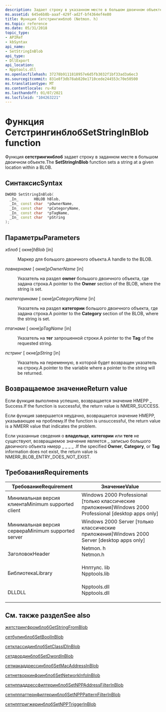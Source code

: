 ```yaml
---
description: Задает строку в указанном месте в большом двоичном объекте.
ms.assetid: 645e6b8b-aaaf-429f-ad2f-bf4364ef4e80
title: Функция Сетстрингинблоб (Netmon. h)
ms.topic: reference
ms.date: 05/31/2018
topic_type:
- APIRef
- kbSyntax
api_name:
- SetStringInBlob
api_type:
- DllExport
api_location:
- Npptools.dll
ms.openlocfilehash: 37278b9111818957e6d5fb3032f1bf33ad3a6ec3
ms.sourcegitcommit: 831e8f3db78ab820e1710cede244553c70e50500
ms.translationtype: MT
ms.contentlocale: ru-RU
ms.lasthandoff: 01/07/2021
ms.locfileid: "104263221"
---
```

# <a name="setstringinblob-function"></a><span data-ttu-id="810f5-103">Функция Сетстрингинблоб</span><span class="sxs-lookup"><span data-stu-id="810f5-103">SetStringInBlob function</span></span>

<span data-ttu-id="810f5-104">Функция **сетстрингинблоб** задает строку в заданном месте в большом двоичном объекте.</span><span class="sxs-lookup"><span data-stu-id="810f5-104">The **SetStringInBlob** function sets a string at a given location within a BLOB.</span></span>

## <a name="syntax"></a><span data-ttu-id="810f5-105">Синтаксис</span><span class="sxs-lookup"><span data-stu-id="810f5-105">Syntax</span></span>


```C++
DWORD SetStringInBlob(
  _In_       HBLOB hBlob,
  _In_ const char  *pOwnerName,
  _In_ const char  *pCategoryName,
  _In_ const char  *pTagName,
  _In_ const char  *pString
);
```



## <a name="parameters"></a><span data-ttu-id="810f5-106">Параметры</span><span class="sxs-lookup"><span data-stu-id="810f5-106">Parameters</span></span>

<dl> <dt>

<span data-ttu-id="810f5-107">*хблоб* \[ окне\]</span><span class="sxs-lookup"><span data-stu-id="810f5-107">*hBlob* \[in\]</span></span>
</dt> <dd>

<span data-ttu-id="810f5-108">Маркер для большого двоичного объекта.</span><span class="sxs-lookup"><span data-stu-id="810f5-108">A handle to the BLOB.</span></span>

</dd> <dt>

<span data-ttu-id="810f5-109">*повнернаме* \[ окне\]</span><span class="sxs-lookup"><span data-stu-id="810f5-109">*pOwnerName* \[in\]</span></span>
</dt> <dd>

<span data-ttu-id="810f5-110">Указатель на раздел **owner** большого двоичного объекта, где задана строка.</span><span class="sxs-lookup"><span data-stu-id="810f5-110">A pointer to the **Owner** section of the BLOB, where the string is set.</span></span>

</dd> <dt>

<span data-ttu-id="810f5-111">*пкатегоринаме* \[ окне\]</span><span class="sxs-lookup"><span data-stu-id="810f5-111">*pCategoryName* \[in\]</span></span>
</dt> <dd>

<span data-ttu-id="810f5-112">Указатель на раздел **категории** большого двоичного объекта, где задана строка.</span><span class="sxs-lookup"><span data-stu-id="810f5-112">A pointer to the **Category** section of the BLOB, where the string is set.</span></span>

</dd> <dt>

<span data-ttu-id="810f5-113">*птагнаме* \[ окне\]</span><span class="sxs-lookup"><span data-stu-id="810f5-113">*pTagName* \[in\]</span></span>
</dt> <dd>

<span data-ttu-id="810f5-114">Указатель на **тег** запрошенной строки.</span><span class="sxs-lookup"><span data-stu-id="810f5-114">A pointer to the **Tag** of the requested string.</span></span>

</dd> <dt>

<span data-ttu-id="810f5-115">*пстринг* \[ окне\]</span><span class="sxs-lookup"><span data-stu-id="810f5-115">*pString* \[in\]</span></span>
</dt> <dd>

<span data-ttu-id="810f5-116">Указатель на переменную, в которой будет возвращен указатель на строку.</span><span class="sxs-lookup"><span data-stu-id="810f5-116">A pointer to the variable where a pointer to the string will be returned.</span></span>

</dd> </dl>

## <a name="return-value"></a><span data-ttu-id="810f5-117">Возвращаемое значение</span><span class="sxs-lookup"><span data-stu-id="810f5-117">Return value</span></span>

<span data-ttu-id="810f5-118">Если функция выполнена успешно, возвращается значение НМЕРР \_ Success.</span><span class="sxs-lookup"><span data-stu-id="810f5-118">If the function is successful, the return value is NMERR\_SUCCESS.</span></span>

<span data-ttu-id="810f5-119">Если функция завершается неудачно, возвращается значение НМЕРР, указывающее на проблему.</span><span class="sxs-lookup"><span data-stu-id="810f5-119">If the function is unsuccessful, the return value is a NMERR value that indicates the problem.</span></span>

<span data-ttu-id="810f5-120">Если указанные сведения о **владельце**, **категории** или **теге** не существуют, возвращаемое значение является \_ записью большого двоичного объекта нмерр \_ \_ \_ \_ .</span><span class="sxs-lookup"><span data-stu-id="810f5-120">If the specified **Owner**, **Category**, or **Tag** information does not exist, the return value is NMERR\_BLOB\_ENTRY\_DOES\_NOT\_EXIST.</span></span>

## <a name="requirements"></a><span data-ttu-id="810f5-121">Требования</span><span class="sxs-lookup"><span data-stu-id="810f5-121">Requirements</span></span>



| <span data-ttu-id="810f5-122">Требование</span><span class="sxs-lookup"><span data-stu-id="810f5-122">Requirement</span></span> | <span data-ttu-id="810f5-123">Значение</span><span class="sxs-lookup"><span data-stu-id="810f5-123">Value</span></span> |
|-------------------------------------|-----------------------------------------------------------------------------------------|
| <span data-ttu-id="810f5-124">Минимальная версия клиента</span><span class="sxs-lookup"><span data-stu-id="810f5-124">Minimum supported client</span></span><br/> | <span data-ttu-id="810f5-125">Windows 2000 Professional \[только классические приложения\]</span><span class="sxs-lookup"><span data-stu-id="810f5-125">Windows 2000 Professional \[desktop apps only\]</span></span><br/>                              |
| <span data-ttu-id="810f5-126">Минимальная версия сервера</span><span class="sxs-lookup"><span data-stu-id="810f5-126">Minimum supported server</span></span><br/> | <span data-ttu-id="810f5-127">Windows 2000 Server \[только классические приложения\]</span><span class="sxs-lookup"><span data-stu-id="810f5-127">Windows 2000 Server \[desktop apps only\]</span></span><br/>                                    |
| <span data-ttu-id="810f5-128">Заголовок</span><span class="sxs-lookup"><span data-stu-id="810f5-128">Header</span></span><br/>                   | <dl> <span data-ttu-id="810f5-129"><dt>Netmon. h</dt></span><span class="sxs-lookup"><span data-stu-id="810f5-129"><dt>Netmon.h</dt></span></span> </dl>     |
| <span data-ttu-id="810f5-130">Библиотека</span><span class="sxs-lookup"><span data-stu-id="810f5-130">Library</span></span><br/>                  | <dl> <span data-ttu-id="810f5-131"><dt>Нпптулс. lib</dt></span><span class="sxs-lookup"><span data-stu-id="810f5-131"><dt>Npptools.lib</dt></span></span> </dl> |
| <span data-ttu-id="810f5-132">DLL</span><span class="sxs-lookup"><span data-stu-id="810f5-132">DLL</span></span><br/>                      | <dl> <span data-ttu-id="810f5-133"><dt>Npptools.dll</dt></span><span class="sxs-lookup"><span data-stu-id="810f5-133"><dt>Npptools.dll</dt></span></span> </dl> |



## <a name="see-also"></a><span data-ttu-id="810f5-134">См. также раздел</span><span class="sxs-lookup"><span data-stu-id="810f5-134">See also</span></span>

<dl> <dt>

[<span data-ttu-id="810f5-135">жетстрингфромблоб</span><span class="sxs-lookup"><span data-stu-id="810f5-135">GetStringFromBlob</span></span>](getstringfromblob.md)
</dt> <dt>

[<span data-ttu-id="810f5-136">сетбулинблоб</span><span class="sxs-lookup"><span data-stu-id="810f5-136">SetBoolInBlob</span></span>](setboolinblob.md)
</dt> <dt>

[<span data-ttu-id="810f5-137">сетклассидинблоб</span><span class="sxs-lookup"><span data-stu-id="810f5-137">SetClassIDInBlob</span></span>](setclassidinblob.md)
</dt> <dt>

[<span data-ttu-id="810f5-138">сетдвординблоб</span><span class="sxs-lookup"><span data-stu-id="810f5-138">SetDwordInBlob</span></span>](setdwordinblob.md)
</dt> <dt>

[<span data-ttu-id="810f5-139">сетмакаддрессинблоб</span><span class="sxs-lookup"><span data-stu-id="810f5-139">SetMacAddressInBlob</span></span>](setmacaddressinblob.md)
</dt> <dt>

[<span data-ttu-id="810f5-140">сетнетворкинфоинблоб</span><span class="sxs-lookup"><span data-stu-id="810f5-140">SetNetworkInfoInBlob</span></span>](setnetworkinfoinblob.md)
</dt> <dt>

[<span data-ttu-id="810f5-141">сетнппаддрессфилтеринблоб</span><span class="sxs-lookup"><span data-stu-id="810f5-141">SetNPPAddressFilterInBlob</span></span>](setnppaddressfilterinblob.md)
</dt> <dt>

[<span data-ttu-id="810f5-142">сетнпппаттернфилтеринблоб</span><span class="sxs-lookup"><span data-stu-id="810f5-142">SetNPPPatternFilterInBlob</span></span>](setnpppatternfilterinblob.md)
</dt> <dt>

[<span data-ttu-id="810f5-143">сетнпптригжеринблоб</span><span class="sxs-lookup"><span data-stu-id="810f5-143">SetNPPTriggerInBlob</span></span>](setnpptriggerinblob.md)
</dt> </dl>

 

 




